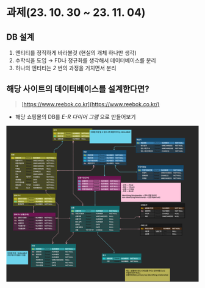 # 과제(23. 10.  30 ~ 23. 11. 04)

## DB 설계

1. 엔티티를 정직하게 바라볼것 (현실의 개체 하나만 생각)
2. 수학식을 도입 → FD나 정규화를 생각해서 데이터베이스를 분리
3. 하나의 엔티티는 *2* 번의 과정을 거치면서 분리

## 해당 사이트의 데이터베이스를 설계한다면?

> [https://www.reebok.co.kr](https://www.reebok.co.kr/)

- 해당 쇼핑몰의 DB를 *E-R 다이어 그램* 으로 만들어보기


<img src = /DB/ex2/Reebok.png>
